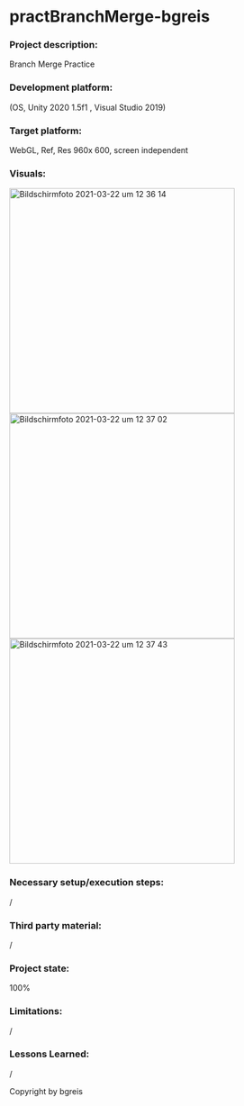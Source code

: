 # practBranchMerge-bgreis

### Project description: 
Branch Merge Practice 

### Development platform: 
(OS, Unity 2020 1.5f1 , Visual Studio 2019)

### Target platform: 
WebGL, Ref, Res 960x 600, screen independent 

### Visuals:
<img width="400" alt="Bildschirmfoto 2021-03-22 um 12 36 14" src="https://user-images.githubusercontent.com/72389948/111986511-54984380-8b0e-11eb-8853-cc3abf30551a.png">
<img width="400" alt="Bildschirmfoto 2021-03-22 um 12 37 02" src="https://user-images.githubusercontent.com/72389948/111986516-55c97080-8b0e-11eb-8ad1-e85d43d6da8c.png">
<img width="400" alt="Bildschirmfoto 2021-03-22 um 12 37 43" src="https://user-images.githubusercontent.com/72389948/111986524-56fa9d80-8b0e-11eb-9194-1cf9f42a8b54.png">


### Necessary setup/execution steps: 
/

### Third party material: 
/

### Project state: 
100%

### Limitations: 
/

### Lessons Learned: 
/

Copyright by bgreis
